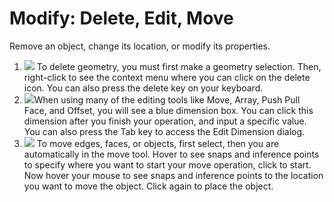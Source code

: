 # Modify: Delete, Edit, Move

Remove an object, change its location, or modify its properties.

1. ![](Images/GUID-4C5500A4-7879-4337-BA56-A84CA0CAB32E-low.png) To delete geometry, you must first make a geometry selection. Then, right-click to see the context menu where you can click on the delete icon. You can also press the delete key on your keyboard.
2. ![](Images/GUID-37D395A6-BF06-4845-BDE7-A35E185EE456-low.png)When using many of the editing tools like Move, Array, Push Pull Face, and Offset, you will see a blue dimension box. You can click this dimension after you finish your operation, and input a specific value. You can also press the Tab key to access the Edit Dimension dialog.
3. ![](Images/GUID-6900C5E9-1D48-41EC-95E6-29E9BB579ECD-low.png) To move edges, faces, or objects, first select, then you are automatically in the move tool. Hover to see snaps and inference points to specify where you want to start your move operation, click to start. Now hover your mouse to see snaps and inference points to the location you want to move the object. Click again to place the object.
